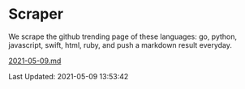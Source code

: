 # Scraper

We scrape the github trending page of these languages: go, python, javascript, swift, html, ruby, and push a markdown result everyday.

[2021-05-09.md](https://github.com/henson/Scraper/blob/master/2021-05-09.md)

Last Updated: 2021-05-09 13:53:42